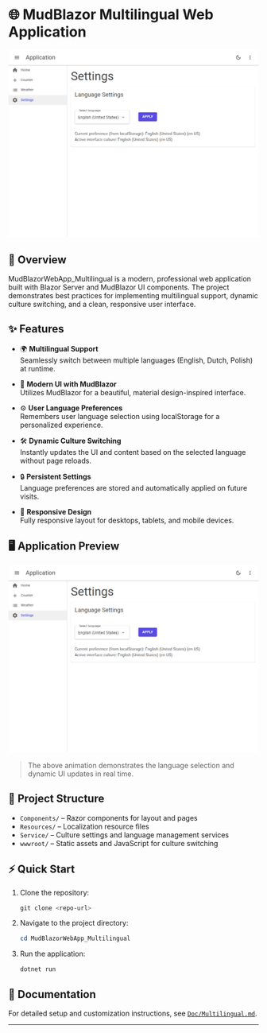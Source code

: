 # 🌐 MudBlazor Multilingual Web Application

![Multilingual Demo](img/Multilingual.gif)

## 🚀 Overview

MudBlazorWebApp_Multilingual is a modern, professional web application built with Blazor Server and MudBlazor UI components. The project demonstrates best practices for implementing multilingual support, dynamic culture switching, and a clean, responsive user interface.

## ✨ Features

- 🌍 **Multilingual Support**  
  Seamlessly switch between multiple languages (English, Dutch, Polish) at runtime.

- 🎨 **Modern UI with MudBlazor**  
  Utilizes MudBlazor for a beautiful, material design-inspired interface.

- ⚙️ **User Language Preferences**  
  Remembers user language selection using localStorage for a personalized experience.

- 🛠️ **Dynamic Culture Switching**  
  Instantly updates the UI and content based on the selected language without page reloads.

- 🔒 **Persistent Settings**  
  Language preferences are stored and automatically applied on future visits.

- 📱 **Responsive Design**  
  Fully responsive layout for desktops, tablets, and mobile devices.

## 🖥️ Application Preview

![Multilingual Demo](img/Multilingual.gif)

> The above animation demonstrates the language selection and dynamic UI updates in real time.

## 📂 Project Structure

- `Components/` – Razor components for layout and pages
- `Resources/` – Localization resource files
- `Service/` – Culture settings and language management services
- `wwwroot/` – Static assets and JavaScript for culture switching

## ⚡ Quick Start

1. Clone the repository:
   ```powershell
   git clone <repo-url>
   ```
2. Navigate to the project directory:
   ```powershell
   cd MudBlazorWebApp_Multilingual
   ```
3. Run the application:
   ```powershell
   dotnet run
   ```

## 📖 Documentation

For detailed setup and customization instructions, see [`Doc/Multilingual.md`](MudBlazorWebApp_Multilingual/Doc/Multilingual.md).

---